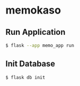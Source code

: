 # memokaso

## Run Application
```bash
$ flask --app memo_app run
```

## Init Database
```bash
$ flask db init
```
